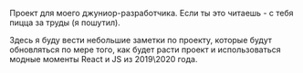 Проект для моего джуниор-разработчика. Если ты это читаешь - с тебя пицца за труды (я пошутил). 

Здесь я буду вести небольшие заметки по проекту, которые будут обновляться по мере того, как будет расти проект и использоваться модные моменты React и JS из 2019\2020 года. 
